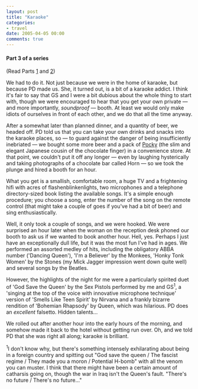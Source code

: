 ```yaml
---
layout: post
title: "Karaoke"
categories:
- travel
date: 2005-04-05 00:00
comments: true
---
```


<h4>Part 3 of a series</h4>

<p>(Read Parts <a href="http://www.rousette.org.uk/blog/archives/2005/03/26/823/">1</a> and <a href="http://www.rousette.org.uk/blog/archives/2005/03/30/japan-the-rail-system/">2</a>)</p>

<p>We had to do it. Not just because we were in the home of karaoke, but because PD made us. She, it turned out, is a bit of a karaoke addict. I think it's fair to say that GS and I were a bit dubious about the whole thing to start with, though we were encouraged to hear that you get your own private &mdash; and more importantly, <em>soundproof</em> &mdash; booth. At least we would only make idiots of ourselves in front of each other, and we do that all the time anyway.</p>

<p>After a somewhat later than planned dinner, and a quantity of beer, we headed off. PD told us that you can take your own drinks and snacks into the karaoke places, so &mdash; to guard against the danger of being insufficiently inebriated &mdash; we bought some more beer and a pack of <a href="http://www.justcarmen.com/pocky/">Pocky</a> (the slim and elegant Japanese cousin of the chocolate finger) in a convenience store. At that point, we couldn't put it off any longer &mdash; even by laughing hysterically and taking photographs of a chocolate bar called Horn &mdash; so we took the plunge and hired a booth for an hour.</p>


<p>What you get is a smallish, comfortable room, a huge TV and a frightening hifi with acres of flashenblinkenlights, two microphones and a telephone directory-sized book listing the available songs. It's a simple enough procedure; you choose a song, enter the number of the song on the remote control (that might take a couple of goes if you've had a bit of beer) and sing enthusiastically.</p>

<p>Well, it only took a couple of songs, and we were hooked. We were surprised an hour later when the woman on the reception desk phoned our booth to ask us if we wanted to book another hour. Hell, yes. Perhaps I just have an exceptionally dull life, but it was the most fun I've had in ages. We performed an assorted medley of hits, including the obligatory ABBA number ('Dancing Queen'), 'I'm a Believer' by the Monkees, 'Honky Tonk Women' by the Stones (my Mick Jagger impression went down quite well) and several songs by the Beatles.</p>

<p>However, the highlights of the night for me were a particularly spirited duet of 'God Save the Queen' by the Sex Pistols performed by me and GS<sup>1</sup>, a 'singing at the top of the voice with innovative microphone technique' version of 'Smells Like Teen Spirit' by Nirvana and a frankly bizarre rendition of 'Bohemian Rhapsody' by Queen, which was hilarious. PD does an <em>excellent</em> falsetto. Hidden talents...</p>

<p>We rolled out after another hour into the early hours of the morning, and somehow made it back to the hotel without getting run over. Oh, and we told PD that she was right all along; karaoke is brilliant.</p>

<p><sup>1</sup>I don't know why, but there's something intensely exhilarating about being in a foreign country and spitting out "God save the queen / The fascist regime / They made you a moron / Potential H-bomb" with all the venom you can muster. I think that there might have been a certain amount of catharsis going on, though the war in Iraq isn't the Queen's fault. "There's no future / There's no future..."</p>

